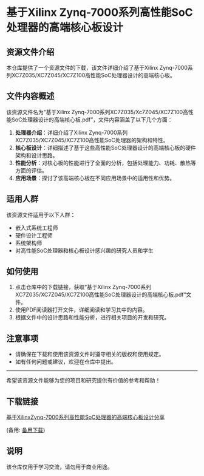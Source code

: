 # 基于Xilinx Zynq-7000系列高性能SoC处理器的高端核心板设计

## 资源文件介绍

本仓库提供了一个资源文件的下载，该文件详细介绍了基于Xilinx Zynq-7000系列XC7Z035/XC7Z045/XC7Z100高性能SoC处理器设计的高端核心板。

## 文件内容概述

该资源文件名为“基于Xilinx Zynq-7000系列XC7Z035/Xc7Z045/XC7Z100高性能SoC处理器设计的高端核心板.pdf”，文件内容涵盖了以下几个方面：

1. **处理器介绍**：详细介绍了Xilinx Zynq-7000系列XC7Z035/XC7Z045/XC7Z100高性能SoC处理器的架构和特性。
2. **核心板设计**：详细描述了基于这些高性能SoC处理器设计的高端核心板的硬件架构和设计思路。
3. **性能分析**：对核心板的性能进行了全面的分析，包括处理能力、功耗、散热等方面的评估。
4. **应用场景**：探讨了该高端核心板在不同应用场景中的适用性和优势。

## 适用人群

该资源文件适用于以下人群：

- 嵌入式系统工程师
- 硬件设计工程师
- 系统架构师
- 对高性能SoC处理器和核心板设计感兴趣的研究人员和学生

## 如何使用

1. 点击仓库中的下载链接，获取“基于Xilinx Zynq-7000系列XC7Z035/XC7Z045/XC7Z100高性能SoC处理器设计的高端核心板.pdf”文件。
2. 使用PDF阅读器打开文件，详细阅读和学习其中的内容。
3. 根据文件中的设计思路和性能分析，进行相关项目的开发和研究。

## 注意事项

- 请确保在下载和使用该资源文件时遵守相关的版权和使用规定。
- 如有任何问题或建议，欢迎在仓库中提出。

---

希望该资源文件能够为您的项目和研究提供有价值的参考和帮助！

## 下载链接
[基于XilinxZynq-7000系列高性能SoC处理器的高端核心板设计分享](https://pan.quark.cn/s/6830a63680b0) 

(备用: [备用下载](https://pan.baidu.com/s/1jqUXm2V5urN_3_Gq8unxuw?pwd=1234))

## 说明

该仓库仅用于学习交流，请勿用于商业用途。
